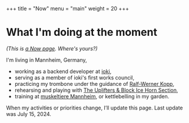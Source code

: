 +++
title = "Now"
menu = "main"
weight = 20
+++

# What I'm doing at the moment

_(This is [a Now page](http://nownownow.com/about). Where's yours?)_

I'm living in Mannheim, Germany,

-   working as a backend developer at [ioki](<https://ioki.com/>),
-   serving as a member of ioki's first works council,
-   practicing my trombone under the guidance of [Ralf-Werner Kopp](<https://der-trompetenlehrer.de/>),
-   rehearsing and playing with [The Uplifters &amp; Block Ice Horn Section](<https://theuplifters.de/>),
-   training at [muskeltiere Mannheim](<https://www.muskeltiere-sport.de/>), or kettlebelling in my garden.

When my activities or priorities change, I’ll update this page. Last update was July 15, 2024.
